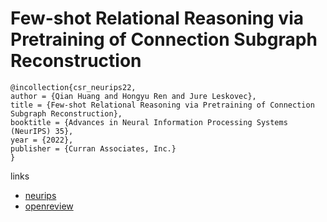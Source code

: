 # Few-shot Relational Reasoning via Pretraining of Connection Subgraph Reconstruction

```
@incollection{csr_neurips22,
author = {Qian Huang and Hongyu Ren and Jure Leskovec},
title = {Few-shot Relational Reasoning via Pretraining of Connection Subgraph Reconstruction},
booktitle = {Advances in Neural Information Processing Systems (NeurIPS) 35},
year = {2022},
publisher = {Curran Associates, Inc.}
}
```

links
- [neurips](https://nips.cc/Conferences/2022/Schedule?showEvent=53677)
- [openreview](https://openreview.net/forum?id=LvW71lgly25)
